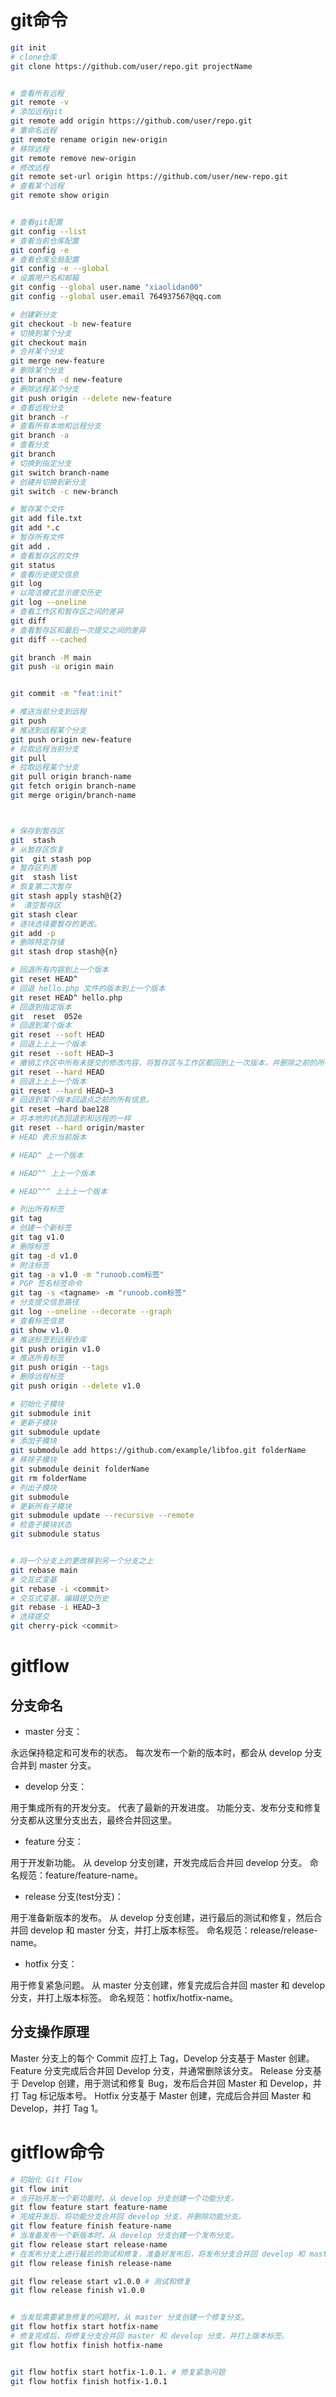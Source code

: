 # git命令

```bash
git init
# clone仓库
git clone https://github.com/user/repo.git projectName


# 查看所有远程
git remote -v
# 添加远程git
git remote add origin https://github.com/user/repo.git
# 重命名远程
git remote rename origin new-origin
# 移除远程
git remote remove new-origin
# 修改远程
git remote set-url origin https://github.com/user/new-repo.git
# 查看某个远程
git remote show origin


# 查看git配置
git config --list
# 查看当前仓库配置
git config -e
# 查看仓库全局配置
git config -e --global
# 设置用户名和邮箱
git config --global user.name "xiaolidan00"
git config --global user.email 764937567@qq.com

# 创建新分支
git checkout -b new-feature
# 切换到某个分支
git checkout main
# 合并某个分支
git merge new-feature
# 删除某个分支
git branch -d new-feature
# 删除远程某个分支
git push origin --delete new-feature
# 查看远程分支
git branch -r
# 查看所有本地和远程分支
git branch -a
# 查看分支
git branch
# 切换到指定分支
git switch branch-name
# 创建并切换到新分支
git switch -c new-branch

# 暂存某个文件
git add file.txt
git add *.c
# 暂存所有文件
git add .
# 查看暂存区的文件
git status
# 查看历史提交信息
git log 
# 以简洁模式显示提交历史
git log --oneline
# 查看工作区和暂存区之间的差异
git diff
# 查看暂存区和最后一次提交之间的差异
git diff --cached

git branch -M main
git push -u origin main


git commit -m "feat:init"

# 推送当前分支到远程
git push
# 推送到远程某个分支
git push origin new-feature
# 拉取远程当前分支
git pull
# 拉取远程某个分支
git pull origin branch-name
git fetch origin branch-name
git merge origin/branch-name



# 保存到暂存区
git  stash
# 从暂存区恢复
git  git stash pop
# 暂存区列表
git  stash list
# 恢复第二次暂存
git stash apply stash@{2}
#  清空暂存区
git stash clear
# 逐块选择要暂存的更改。
git add -p
# 删除特定存储
git stash drop stash@{n}

# 回退所有内容到上一个版本
git reset HEAD^            
# 回退 hello.php 文件的版本到上一个版本
git reset HEAD^ hello.php  
# 回退到指定版本
git  reset  052e
# 回退到某个版本
git reset --soft HEAD
# 回退上上上一个版本 
git reset --soft HEAD~3 
# 撤销工作区中所有未提交的修改内容，将暂存区与工作区都回到上一次版本，并删除之前的所有信息提交
git reset --hard HEAD 
# 回退上上上一个版本
git reset --hard HEAD~3
# 回退到某个版本回退点之前的所有信息。   
git reset –hard bae128   
# 将本地的状态回退到和远程的一样 
git reset --hard origin/master  
# HEAD 表示当前版本

# HEAD^ 上一个版本

# HEAD^^ 上上一个版本

# HEAD^^^ 上上上一个版本  

# 列出所有标签
git tag 
# 创建一个新标签
git tag v1.0
# 删除标签
git tag -d v1.0
# 附注标签
git tag -a v1.0 -m "runoob.com标签"
# PGP 签名标签命令
git tag -s <tagname> -m "runoob.com标签"
# 分支提交信息路径
git log --oneline --decorate --graph
# 查看标签信息
git show v1.0
# 推送标签到远程仓库
git push origin v1.0
# 推送所有标签
git push origin --tags
# 删除远程标签
git push origin --delete v1.0

# 初始化子模块
git submodule init
# 更新子模块
git submodule update
# 添加子模块
git submodule add https://github.com/example/libfoo.git folderName
# 移除子模块
git submodule deinit folderName
git rm folderName
# 列出子模块
git submodule
# 更新所有子模块
git submodule update --recursive --remote
# 检查子模块状态
git submodule status


# 将一个分支上的更改移到另一个分支之上
git rebase main
# 交互式变基 
git rebase -i <commit>
# 交互式变基，编辑提交历史
git rebase -i HEAD~3
# 选择提交
git cherry-pick <commit>

```

# gitflow

## 分支命名

- master 分支：

永远保持稳定和可发布的状态。
每次发布一个新的版本时，都会从 develop 分支合并到 master 分支。

- develop 分支：

用于集成所有的开发分支。
代表了最新的开发进度。
功能分支、发布分支和修复分支都从这里分支出去，最终合并回这里。

- feature 分支：

用于开发新功能。
从 develop 分支创建，开发完成后合并回 develop 分支。
命名规范：feature/feature-name。

- release 分支(test分支)：

用于准备新版本的发布。
从 develop 分支创建，进行最后的测试和修复，然后合并回 develop 和 master 分支，并打上版本标签。
命名规范：release/release-name。

- hotfix 分支：

用于修复紧急问题。
从 master 分支创建，修复完成后合并回 master 和 develop 分支，并打上版本标签。
命名规范：hotfix/hotfix-name。

## 分支操作原理

Master 分支上的每个 Commit 应打上 Tag，Develop 分支基于 Master 创建。
Feature 分支完成后合并回 Develop 分支，并通常删除该分支。
Release 分支基于 Develop 创建，用于测试和修复 Bug，发布后合并回 Master 和 Develop，并打 Tag 标记版本号。
Hotfix 分支基于 Master 创建，完成后合并回 Master 和 Develop，并打 Tag 1。

# gitflow命令

```bash
# 初始化 Git Flow
git flow init
# 当开始开发一个新功能时，从 develop 分支创建一个功能分支。
git flow feature start feature-name
# 完成开发后，将功能分支合并回 develop 分支，并删除功能分支。
git flow feature finish feature-name
# 当准备发布一个新版本时，从 develop 分支创建一个发布分支。
git flow release start release-name
# 在发布分支上进行最后的测试和修复，准备好发布后，将发布分支合并回 develop 和 master 分支，并打上版本标签。
git flow release finish release-name

git flow release start v1.0.0 # 测试和修复
git flow release finish v1.0.0


# 当发现需要紧急修复的问题时，从 master 分支创建一个修复分支。
git flow hotfix start hotfix-name
# 修复完成后，将修复分支合并回 master 和 develop 分支，并打上版本标签。
git flow hotfix finish hotfix-name


git flow hotfix start hotfix-1.0.1. # 修复紧急问题
git flow hotfix finish hotfix-1.0.1


```
